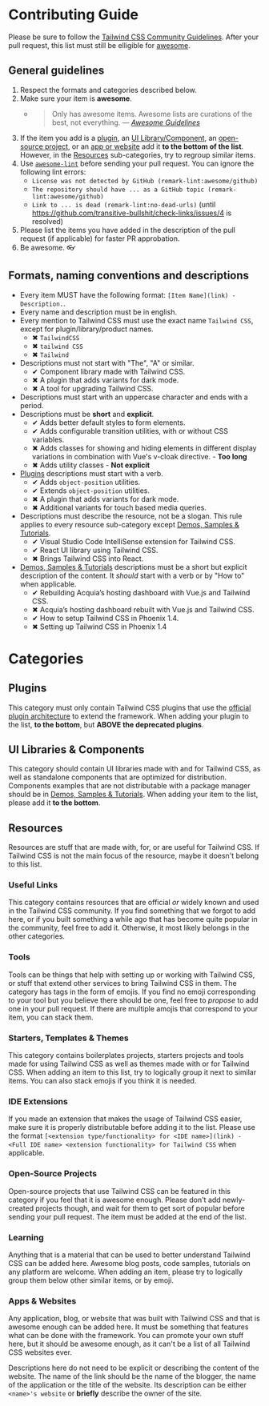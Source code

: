 # Contributing Guide

Please be sure to follow the [Tailwind CSS Community Guidelines](https://github.com/tailwindcss/tailwindcss/blob/master/.github/CODE_OF_CONDUCT.md). After your pull request, this list must still be elligible for [awesome](https://github.com/sindresorhus/awesome).

## General guidelines

1. Respect the formats and categories described below.
2. Make sure your item is **awesome**.
    - > Only has awesome items. Awesome lists are curations of the best, not everything. 
      > *— [Awesome Guidelines](https://github.com/sindresorhus/awesome/blob/master/pull_request_template.md#requirements-for-your-awesome-list)*
3. If the item you add is a [plugin](README.md/#plugins), an [UI Library/Component](README.md/#ui-libraries--components), an [open-source project](README.md/#open-source-projects), or an [app or website](README.md/#apps--websites) add it **to the bottom of the list**. However, in the [Resources](README.md/#resources) sub-categories, try to regroup similar items.
4. Use [`awesome-lint`](https://github.com/sindresorhus/awesome-lint) before sending your pull request. You can ignore the following lint errors:
    - `License was not detected by GitHub (remark-lint:awesome/github)`
    - `The repository should have ... as a GitHub topic (remark-lint:awesome/github)`
    - `Link to ... is dead (remark-lint:no-dead-urls)` (until https://github.com/transitive-bullshit/check-links/issues/4 is resolved)
5. Please list the items you have added in the description of the pull request (if applicable) for faster PR approbation.
6. Be awesome. 👓

## Formats, naming conventions and descriptions

- Every item MUST have the following format: `[Item Name](link) - Description.`.
- Every name and description must be in english.
- Every mention to Tailwind CSS must use the exact name `Tailwind CSS`, except for plugin/library/product names.
    - ✖ `TailwindCSS`
    - ✖ `tailwind CSS`
    - ✖ `Tailwind`
- Descriptions must not start with "The", "A" or similar.
    - ✔ Component library made with Tailwind CSS.
    - ✖ A plugin that adds variants for dark mode.
    - ✖ A tool for upgrading Tailwind CSS.
- Descriptions must start with an uppercase character and ends with a period.
- Descriptions must be **short** and **explicit**.
    - ✔ Adds better default styles to form elements.
    - ✔ Adds configurable transition utilities, with or without CSS variables.
    - ✖ Adds classes for showing and hiding elements in different display variations in combination with Vue's v-cloak directive. - **Too long**
    - ✖ Adds utility classes - **Not explicit**
- [Plugins](README.md/#plugins) descriptions must start with a verb.
    - ✔ Adds `object-position` utilities.
    - ✔ Extends `object-position` utilities.
    - ✖ A plugin that adds variants for dark mode.
    - ✖ Additional variants for touch based media queries.
- Descriptions must describe the resource, not be a slogan. This rule applies to every resource sub-category except [Demos, Samples & Tutorials](README.md/#demos-samples--tutorials).
    - ✔ Visual Studio Code IntelliSense extension for Tailwind CSS.
    - ✔ React UI library using Tailwind CSS.
    - ✖ Brings Tailwind CSS into React.
- [Demos, Samples & Tutorials](README.md/#demos-samples--tutorials) descriptions must be a short but explicit description of the content. It *should* start with a verb or by "How to" when applicable.
    - ✔ Rebuilding Acquia’s hosting dashboard with Vue.js and Tailwind CSS.
    - ✖ Acquia’s hosting dashboard rebuilt with Vue.js and Tailwind CSS.
    - ✔ How to setup Tailwind CSS in Phoenix 1.4.
    - ✖ Setting up Tailwind CSS in Phoenix 1.4

# Categories

## Plugins

This category must only contain Tailwind CSS plugins that use the [official plugin architecture](https://tailwindcss.com/docs/plugins/) to extend the framework. When adding your plugin to the list, **to the bottom**, but **ABOVE the deprecated plugins**.

## UI Libraries & Components

This category should contain UI libraries made with and for Tailwind CSS, as well as standalone components that are optimized for distribution. Components examples that are not distributable with a package manager should be in [Demos, Samples & Tutorials](README.md/#demos-samples--tutorials). When adding your item to the list, please add it **to the bottom**.

## Resources

Resources are stuff that are made with, for, or are useful for Tailwind CSS. If Tailwind CSS is not the main focus of the resource, maybe it doesn't belong to this list.

### Useful Links

This category contains resources that are official *or* widely known and used in the Tailwind CSS community. If you find something that we forgot to add here, or if you built something a while ago that has become quite popular in the community, feel free to add it. Otherwise, it most likely belongs in the other categories.

### Tools

Tools can be things that help with setting up or working with Tailwind CSS, or stuff that extend other services to bring Tailwind CSS in them. The category has tags in the form of emojis. If you find no emoji corresponding to your tool but you believe there should be one, feel free to *propose* to add one in your pull request. If there are multiple amojis that correspond to your item, you can stack them.

### Starters, Templates & Themes

This category contains boilerplates projects, starters projects and tools made for using Tailwind CSS as well as themes made with or for Tailwind CSS. When adding an item to this list, try to logically group it next to similar items. You can also stack emojis if you think it is needed.

### IDE Extensions

If you made an extension that makes the usage of Tailwind CSS easier, make sure it is properly distributable before adding it to the list. Please use the format `[<extension type/functionality> for <IDE name>](link) - <Full IDE name> <extension functionality> for Tailwind CSS` when applicable.

### Open-Source Projects

Open-source projects that use Tailwind CSS can be featured in this category if you feel that it is awesome enough. Please don't add newly-created projects though, and wait for them to get sort of popular before sending your pull request. The item must be added at the end of the list.

### Learning

Anything that is a material that can be used to better understand Tailwind CSS can be added here. Awesome blog posts, code samples, tutorials on any platform are welcome. When adding an item, please try to logically group them below other similar items, or by emoji.

### Apps & Websites

Any application, blog, or website that was built with Tailwind CSS and that is awesome enough can be added here. It must be something that features what can be done with the framework. You can promote your own stuff here, but it should be awesome enough, as it can't be a list of all Tailwind CSS websites ever. 

Descriptions here do not need to be explicit or describing the content of the website. The name of the link should be the name of the blogger, the name of the application or the title of the website. Its description can be either `<name>'s website` or **briefly** describe the owner of the site.
